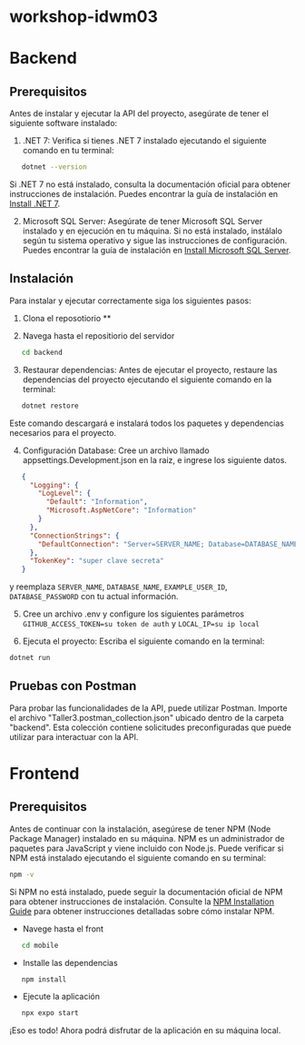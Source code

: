 # workshop-idwm03
# Backend
## Prerequisitos
Antes de instalar y ejecutar la API del proyecto, asegúrate de tener el siguiente software instalado:

1. .NET 7: Verifica si tienes .NET 7 instalado ejecutando el siguiente comando en tu terminal:

```bash
   dotnet --version
```
Si .NET 7 no está instalado, consulta la documentación oficial para obtener instrucciones de instalación. Puedes encontrar la guía de instalación en [Install .NET 7](https://dotnet.microsoft.com/download/dotnet/7.0).

2. Microsoft SQL Server: Asegúrate de tener Microsoft SQL Server instalado y en ejecución en tu máquina. Si no está instalado, instálalo según tu sistema operativo y sigue las instrucciones de configuración. Puedes encontrar la guía de instalación en [Install Microsoft SQL Server](https://docs.microsoft.com/en-us/sql/database-engine/install-windows/install-sql-server?view=sql-server-ver15).

## Instalación 
Para instalar y ejecutar correctamente siga los siguientes pasos:
1. Clona el reposotiorio **

2. Navega hasta el repositiorio del servidor
```bash
   cd backend
```
3. Restaurar dependencias: Antes de ejecutar el proyecto, restaure las dependencias del proyecto ejecutando el siguiente comando en la terminal:
```bash
   dotnet restore
```
   Este comando descargará e instalará todos los paquetes y dependencias necesarios para el proyecto.

4. Configuración Database: Cree un archivo llamado appsettings.Development.json en la raiz, e ingrese los siguiente datos.
```json
   {
     "Logging": {
       "LogLevel": {
         "Default": "Information",
         "Microsoft.AspNetCore": "Information"
       }
     },
     "ConnectionStrings": {
       "DefaultConnection": "Server=SERVER_NAME; Database=DATABASE_NAME; Trusted_Connection=True; User ID=EXAMPLE_USER_ID; Password=DATABASE_PASSWORD;"
     },
     "TokenKey": "super clave secreta"
   }
```
y reemplaza `SERVER_NAME`, `DATABASE_NAME`, `EXAMPLE_USER_ID`, `DATABASE_PASSWORD` con tu actual información.

5. Cree un archivo .env y configure los siguientes parámetros `GITHUB_ACCESS_TOKEN=su token de auth` y `LOCAL_IP=su ip local` 

6. Ejecuta el proyecto: Escriba el siguiente comando en la terminal:
```bash
dotnet run
```
## Pruebas con Postman
Para probar las funcionalidades de la API, puede utilizar Postman.
Importe el archivo "Taller3.postman_collection.json" ubicado dentro de la carpeta "backend". 
Esta colección contiene solicitudes preconfiguradas que puede utilizar para interactuar con la API.

# Frontend
## Prerequisitos
Antes de continuar con la instalación, asegúrese de tener NPM (Node Package Manager) instalado en su máquina. NPM es un administrador de paquetes para JavaScript y viene incluido con Node.js. Puede verificar si NPM está instalado ejecutando el siguiente comando en su terminal:
```bash
npm -v
```

Si NPM no está instalado, puede seguir la documentación oficial de NPM para obtener instrucciones de instalación. Consulte la [NPM Installation Guide](https://docs.npmjs.com/downloading-and-installing-node-js-and-npm) para obtener instrucciones detalladas sobre cómo instalar NPM.

- Navege hasta el front
```bash
   cd mobile
```
- Installe las dependencias
```bash
   npm install
```
- Ejecute la aplicación
```bash
   npx expo start
```


   ¡Eso es todo! Ahora podrá disfrutar de la aplicación en su máquina local.